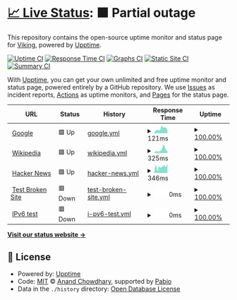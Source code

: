 # [📈 Live Status](https://demo.upptime.js.org): <!--live status--> **🟧 Partial outage**

This repository contains the open-source uptime monitor and status page for [Viking](https://demo.upptime.js.org), powered by [Upptime](https://github.com/upptime/upptime).

[![Uptime CI](https://github.com/vikingzh/upptime/workflows/Uptime%20CI/badge.svg)](https://github.com/vikingzh/upptime/actions?query=workflow%3A%22Uptime+CI%22)
[![Response Time CI](https://github.com/vikingzh/upptime/workflows/Response%20Time%20CI/badge.svg)](https://github.com/vikingzh/upptime/actions?query=workflow%3A%22Response+Time+CI%22)
[![Graphs CI](https://github.com/vikingzh/upptime/workflows/Graphs%20CI/badge.svg)](https://github.com/vikingzh/upptime/actions?query=workflow%3A%22Graphs+CI%22)
[![Static Site CI](https://github.com/vikingzh/upptime/workflows/Static%20Site%20CI/badge.svg)](https://github.com/vikingzh/upptime/actions?query=workflow%3A%22Static+Site+CI%22)
[![Summary CI](https://github.com/vikingzh/upptime/workflows/Summary%20CI/badge.svg)](https://github.com/vikingzh/upptime/actions?query=workflow%3A%22Summary+CI%22)

With [Upptime](https://upptime.js.org), you can get your own unlimited and free uptime monitor and status page, powered entirely by a GitHub repository. We use [Issues](https://github.com/vikingzh/upptime/issues) as incident reports, [Actions](https://github.com/vikingzh/upptime/actions) as uptime monitors, and [Pages](https://demo.upptime.js.org) for the status page.

<!--start: status pages-->
<!-- This summary is generated by Upptime (https://github.com/upptime/upptime) -->
<!-- Do not edit this manually, your changes will be overwritten -->
<!-- prettier-ignore -->
| URL | Status | History | Response Time | Uptime |
| --- | ------ | ------- | ------------- | ------ |
| <img alt="" src="https://icons.duckduckgo.com/ip3/www.google.com.ico" height="13"> [Google](https://www.google.com) | 🟩 Up | [google.yml](https://github.com/vikingzh/upptime/commits/HEAD/history/google.yml) | <details><summary><img alt="Response time graph" src="./graphs/google/response-time-week.png" height="20"> 121ms</summary><br><a href="https://vikingzh.github.io/upptime/history/google"><img alt="Response time 117" src="https://img.shields.io/endpoint?url=https%3A%2F%2Fraw.githubusercontent.com%2Fvikingzh%2Fupptime%2FHEAD%2Fapi%2Fgoogle%2Fresponse-time.json"></a><br><a href="https://vikingzh.github.io/upptime/history/google"><img alt="24-hour response time 77" src="https://img.shields.io/endpoint?url=https%3A%2F%2Fraw.githubusercontent.com%2Fvikingzh%2Fupptime%2FHEAD%2Fapi%2Fgoogle%2Fresponse-time-day.json"></a><br><a href="https://vikingzh.github.io/upptime/history/google"><img alt="7-day response time 121" src="https://img.shields.io/endpoint?url=https%3A%2F%2Fraw.githubusercontent.com%2Fvikingzh%2Fupptime%2FHEAD%2Fapi%2Fgoogle%2Fresponse-time-week.json"></a><br><a href="https://vikingzh.github.io/upptime/history/google"><img alt="30-day response time 117" src="https://img.shields.io/endpoint?url=https%3A%2F%2Fraw.githubusercontent.com%2Fvikingzh%2Fupptime%2FHEAD%2Fapi%2Fgoogle%2Fresponse-time-month.json"></a><br><a href="https://vikingzh.github.io/upptime/history/google"><img alt="1-year response time 117" src="https://img.shields.io/endpoint?url=https%3A%2F%2Fraw.githubusercontent.com%2Fvikingzh%2Fupptime%2FHEAD%2Fapi%2Fgoogle%2Fresponse-time-year.json"></a></details> | <details><summary><a href="https://vikingzh.github.io/upptime/history/google">100.00%</a></summary><a href="https://vikingzh.github.io/upptime/history/google"><img alt="All-time uptime 100.00%" src="https://img.shields.io/endpoint?url=https%3A%2F%2Fraw.githubusercontent.com%2Fvikingzh%2Fupptime%2FHEAD%2Fapi%2Fgoogle%2Fuptime.json"></a><br><a href="https://vikingzh.github.io/upptime/history/google"><img alt="24-hour uptime 100.00%" src="https://img.shields.io/endpoint?url=https%3A%2F%2Fraw.githubusercontent.com%2Fvikingzh%2Fupptime%2FHEAD%2Fapi%2Fgoogle%2Fuptime-day.json"></a><br><a href="https://vikingzh.github.io/upptime/history/google"><img alt="7-day uptime 100.00%" src="https://img.shields.io/endpoint?url=https%3A%2F%2Fraw.githubusercontent.com%2Fvikingzh%2Fupptime%2FHEAD%2Fapi%2Fgoogle%2Fuptime-week.json"></a><br><a href="https://vikingzh.github.io/upptime/history/google"><img alt="30-day uptime 100.00%" src="https://img.shields.io/endpoint?url=https%3A%2F%2Fraw.githubusercontent.com%2Fvikingzh%2Fupptime%2FHEAD%2Fapi%2Fgoogle%2Fuptime-month.json"></a><br><a href="https://vikingzh.github.io/upptime/history/google"><img alt="1-year uptime 100.00%" src="https://img.shields.io/endpoint?url=https%3A%2F%2Fraw.githubusercontent.com%2Fvikingzh%2Fupptime%2FHEAD%2Fapi%2Fgoogle%2Fuptime-year.json"></a></details>
| <img alt="" src="https://icons.duckduckgo.com/ip3/en.wikipedia.org.ico" height="13"> [Wikipedia](https://en.wikipedia.org) | 🟩 Up | [wikipedia.yml](https://github.com/vikingzh/upptime/commits/HEAD/history/wikipedia.yml) | <details><summary><img alt="Response time graph" src="./graphs/wikipedia/response-time-week.png" height="20"> 325ms</summary><br><a href="https://vikingzh.github.io/upptime/history/wikipedia"><img alt="Response time 231" src="https://img.shields.io/endpoint?url=https%3A%2F%2Fraw.githubusercontent.com%2Fvikingzh%2Fupptime%2FHEAD%2Fapi%2Fwikipedia%2Fresponse-time.json"></a><br><a href="https://vikingzh.github.io/upptime/history/wikipedia"><img alt="24-hour response time 154" src="https://img.shields.io/endpoint?url=https%3A%2F%2Fraw.githubusercontent.com%2Fvikingzh%2Fupptime%2FHEAD%2Fapi%2Fwikipedia%2Fresponse-time-day.json"></a><br><a href="https://vikingzh.github.io/upptime/history/wikipedia"><img alt="7-day response time 325" src="https://img.shields.io/endpoint?url=https%3A%2F%2Fraw.githubusercontent.com%2Fvikingzh%2Fupptime%2FHEAD%2Fapi%2Fwikipedia%2Fresponse-time-week.json"></a><br><a href="https://vikingzh.github.io/upptime/history/wikipedia"><img alt="30-day response time 231" src="https://img.shields.io/endpoint?url=https%3A%2F%2Fraw.githubusercontent.com%2Fvikingzh%2Fupptime%2FHEAD%2Fapi%2Fwikipedia%2Fresponse-time-month.json"></a><br><a href="https://vikingzh.github.io/upptime/history/wikipedia"><img alt="1-year response time 231" src="https://img.shields.io/endpoint?url=https%3A%2F%2Fraw.githubusercontent.com%2Fvikingzh%2Fupptime%2FHEAD%2Fapi%2Fwikipedia%2Fresponse-time-year.json"></a></details> | <details><summary><a href="https://vikingzh.github.io/upptime/history/wikipedia">100.00%</a></summary><a href="https://vikingzh.github.io/upptime/history/wikipedia"><img alt="All-time uptime 100.00%" src="https://img.shields.io/endpoint?url=https%3A%2F%2Fraw.githubusercontent.com%2Fvikingzh%2Fupptime%2FHEAD%2Fapi%2Fwikipedia%2Fuptime.json"></a><br><a href="https://vikingzh.github.io/upptime/history/wikipedia"><img alt="24-hour uptime 100.00%" src="https://img.shields.io/endpoint?url=https%3A%2F%2Fraw.githubusercontent.com%2Fvikingzh%2Fupptime%2FHEAD%2Fapi%2Fwikipedia%2Fuptime-day.json"></a><br><a href="https://vikingzh.github.io/upptime/history/wikipedia"><img alt="7-day uptime 100.00%" src="https://img.shields.io/endpoint?url=https%3A%2F%2Fraw.githubusercontent.com%2Fvikingzh%2Fupptime%2FHEAD%2Fapi%2Fwikipedia%2Fuptime-week.json"></a><br><a href="https://vikingzh.github.io/upptime/history/wikipedia"><img alt="30-day uptime 100.00%" src="https://img.shields.io/endpoint?url=https%3A%2F%2Fraw.githubusercontent.com%2Fvikingzh%2Fupptime%2FHEAD%2Fapi%2Fwikipedia%2Fuptime-month.json"></a><br><a href="https://vikingzh.github.io/upptime/history/wikipedia"><img alt="1-year uptime 100.00%" src="https://img.shields.io/endpoint?url=https%3A%2F%2Fraw.githubusercontent.com%2Fvikingzh%2Fupptime%2FHEAD%2Fapi%2Fwikipedia%2Fuptime-year.json"></a></details>
| <img alt="" src="https://icons.duckduckgo.com/ip3/news.ycombinator.com.ico" height="13"> [Hacker News](https://news.ycombinator.com) | 🟩 Up | [hacker-news.yml](https://github.com/vikingzh/upptime/commits/HEAD/history/hacker-news.yml) | <details><summary><img alt="Response time graph" src="./graphs/hacker-news/response-time-week.png" height="20"> 346ms</summary><br><a href="https://vikingzh.github.io/upptime/history/hacker-news"><img alt="Response time 331" src="https://img.shields.io/endpoint?url=https%3A%2F%2Fraw.githubusercontent.com%2Fvikingzh%2Fupptime%2FHEAD%2Fapi%2Fhacker-news%2Fresponse-time.json"></a><br><a href="https://vikingzh.github.io/upptime/history/hacker-news"><img alt="24-hour response time 415" src="https://img.shields.io/endpoint?url=https%3A%2F%2Fraw.githubusercontent.com%2Fvikingzh%2Fupptime%2FHEAD%2Fapi%2Fhacker-news%2Fresponse-time-day.json"></a><br><a href="https://vikingzh.github.io/upptime/history/hacker-news"><img alt="7-day response time 346" src="https://img.shields.io/endpoint?url=https%3A%2F%2Fraw.githubusercontent.com%2Fvikingzh%2Fupptime%2FHEAD%2Fapi%2Fhacker-news%2Fresponse-time-week.json"></a><br><a href="https://vikingzh.github.io/upptime/history/hacker-news"><img alt="30-day response time 331" src="https://img.shields.io/endpoint?url=https%3A%2F%2Fraw.githubusercontent.com%2Fvikingzh%2Fupptime%2FHEAD%2Fapi%2Fhacker-news%2Fresponse-time-month.json"></a><br><a href="https://vikingzh.github.io/upptime/history/hacker-news"><img alt="1-year response time 331" src="https://img.shields.io/endpoint?url=https%3A%2F%2Fraw.githubusercontent.com%2Fvikingzh%2Fupptime%2FHEAD%2Fapi%2Fhacker-news%2Fresponse-time-year.json"></a></details> | <details><summary><a href="https://vikingzh.github.io/upptime/history/hacker-news">100.00%</a></summary><a href="https://vikingzh.github.io/upptime/history/hacker-news"><img alt="All-time uptime 100.00%" src="https://img.shields.io/endpoint?url=https%3A%2F%2Fraw.githubusercontent.com%2Fvikingzh%2Fupptime%2FHEAD%2Fapi%2Fhacker-news%2Fuptime.json"></a><br><a href="https://vikingzh.github.io/upptime/history/hacker-news"><img alt="24-hour uptime 100.00%" src="https://img.shields.io/endpoint?url=https%3A%2F%2Fraw.githubusercontent.com%2Fvikingzh%2Fupptime%2FHEAD%2Fapi%2Fhacker-news%2Fuptime-day.json"></a><br><a href="https://vikingzh.github.io/upptime/history/hacker-news"><img alt="7-day uptime 100.00%" src="https://img.shields.io/endpoint?url=https%3A%2F%2Fraw.githubusercontent.com%2Fvikingzh%2Fupptime%2FHEAD%2Fapi%2Fhacker-news%2Fuptime-week.json"></a><br><a href="https://vikingzh.github.io/upptime/history/hacker-news"><img alt="30-day uptime 100.00%" src="https://img.shields.io/endpoint?url=https%3A%2F%2Fraw.githubusercontent.com%2Fvikingzh%2Fupptime%2FHEAD%2Fapi%2Fhacker-news%2Fuptime-month.json"></a><br><a href="https://vikingzh.github.io/upptime/history/hacker-news"><img alt="1-year uptime 100.00%" src="https://img.shields.io/endpoint?url=https%3A%2F%2Fraw.githubusercontent.com%2Fvikingzh%2Fupptime%2FHEAD%2Fapi%2Fhacker-news%2Fuptime-year.json"></a></details>
| <img alt="" src="https://icons.duckduckgo.com/ip3/thissitedoesnotexist.koj.co.ico" height="13"> [Test Broken Site](https://thissitedoesnotexist.koj.co) | 🟥 Down | [test-broken-site.yml](https://github.com/vikingzh/upptime/commits/HEAD/history/test-broken-site.yml) | <details><summary><img alt="Response time graph" src="./graphs/test-broken-site/response-time-week.png" height="20"> 0ms</summary><br><a href="https://vikingzh.github.io/upptime/history/test-broken-site"><img alt="Response time 0" src="https://img.shields.io/endpoint?url=https%3A%2F%2Fraw.githubusercontent.com%2Fvikingzh%2Fupptime%2FHEAD%2Fapi%2Ftest-broken-site%2Fresponse-time.json"></a><br><a href="https://vikingzh.github.io/upptime/history/test-broken-site"><img alt="24-hour response time 0" src="https://img.shields.io/endpoint?url=https%3A%2F%2Fraw.githubusercontent.com%2Fvikingzh%2Fupptime%2FHEAD%2Fapi%2Ftest-broken-site%2Fresponse-time-day.json"></a><br><a href="https://vikingzh.github.io/upptime/history/test-broken-site"><img alt="7-day response time 0" src="https://img.shields.io/endpoint?url=https%3A%2F%2Fraw.githubusercontent.com%2Fvikingzh%2Fupptime%2FHEAD%2Fapi%2Ftest-broken-site%2Fresponse-time-week.json"></a><br><a href="https://vikingzh.github.io/upptime/history/test-broken-site"><img alt="30-day response time 0" src="https://img.shields.io/endpoint?url=https%3A%2F%2Fraw.githubusercontent.com%2Fvikingzh%2Fupptime%2FHEAD%2Fapi%2Ftest-broken-site%2Fresponse-time-month.json"></a><br><a href="https://vikingzh.github.io/upptime/history/test-broken-site"><img alt="1-year response time 0" src="https://img.shields.io/endpoint?url=https%3A%2F%2Fraw.githubusercontent.com%2Fvikingzh%2Fupptime%2FHEAD%2Fapi%2Ftest-broken-site%2Fresponse-time-year.json"></a></details> | <details><summary><a href="https://vikingzh.github.io/upptime/history/test-broken-site">100.00%</a></summary><a href="https://vikingzh.github.io/upptime/history/test-broken-site"><img alt="All-time uptime 100.00%" src="https://img.shields.io/endpoint?url=https%3A%2F%2Fraw.githubusercontent.com%2Fvikingzh%2Fupptime%2FHEAD%2Fapi%2Ftest-broken-site%2Fuptime.json"></a><br><a href="https://vikingzh.github.io/upptime/history/test-broken-site"><img alt="24-hour uptime 100.00%" src="https://img.shields.io/endpoint?url=https%3A%2F%2Fraw.githubusercontent.com%2Fvikingzh%2Fupptime%2FHEAD%2Fapi%2Ftest-broken-site%2Fuptime-day.json"></a><br><a href="https://vikingzh.github.io/upptime/history/test-broken-site"><img alt="7-day uptime 100.00%" src="https://img.shields.io/endpoint?url=https%3A%2F%2Fraw.githubusercontent.com%2Fvikingzh%2Fupptime%2FHEAD%2Fapi%2Ftest-broken-site%2Fuptime-week.json"></a><br><a href="https://vikingzh.github.io/upptime/history/test-broken-site"><img alt="30-day uptime 100.00%" src="https://img.shields.io/endpoint?url=https%3A%2F%2Fraw.githubusercontent.com%2Fvikingzh%2Fupptime%2FHEAD%2Fapi%2Ftest-broken-site%2Fuptime-month.json"></a><br><a href="https://vikingzh.github.io/upptime/history/test-broken-site"><img alt="1-year uptime 100.00%" src="https://img.shields.io/endpoint?url=https%3A%2F%2Fraw.githubusercontent.com%2Fvikingzh%2Fupptime%2FHEAD%2Fapi%2Ftest-broken-site%2Fuptime-year.json"></a></details>
| <img alt="" src="https://icons.duckduckgo.com/ip3/null.ico" height="13"> [IPv6 test](forwardemail.net) | 🟥 Down | [i-pv6-test.yml](https://github.com/vikingzh/upptime/commits/HEAD/history/i-pv6-test.yml) | <details><summary><img alt="Response time graph" src="./graphs/i-pv6-test/response-time-week.png" height="20"> 0ms</summary><br><a href="https://vikingzh.github.io/upptime/history/i-pv6-test"><img alt="Response time 0" src="https://img.shields.io/endpoint?url=https%3A%2F%2Fraw.githubusercontent.com%2Fvikingzh%2Fupptime%2FHEAD%2Fapi%2Fi-pv6-test%2Fresponse-time.json"></a><br><a href="https://vikingzh.github.io/upptime/history/i-pv6-test"><img alt="24-hour response time 0" src="https://img.shields.io/endpoint?url=https%3A%2F%2Fraw.githubusercontent.com%2Fvikingzh%2Fupptime%2FHEAD%2Fapi%2Fi-pv6-test%2Fresponse-time-day.json"></a><br><a href="https://vikingzh.github.io/upptime/history/i-pv6-test"><img alt="7-day response time 0" src="https://img.shields.io/endpoint?url=https%3A%2F%2Fraw.githubusercontent.com%2Fvikingzh%2Fupptime%2FHEAD%2Fapi%2Fi-pv6-test%2Fresponse-time-week.json"></a><br><a href="https://vikingzh.github.io/upptime/history/i-pv6-test"><img alt="30-day response time 0" src="https://img.shields.io/endpoint?url=https%3A%2F%2Fraw.githubusercontent.com%2Fvikingzh%2Fupptime%2FHEAD%2Fapi%2Fi-pv6-test%2Fresponse-time-month.json"></a><br><a href="https://vikingzh.github.io/upptime/history/i-pv6-test"><img alt="1-year response time 0" src="https://img.shields.io/endpoint?url=https%3A%2F%2Fraw.githubusercontent.com%2Fvikingzh%2Fupptime%2FHEAD%2Fapi%2Fi-pv6-test%2Fresponse-time-year.json"></a></details> | <details><summary><a href="https://vikingzh.github.io/upptime/history/i-pv6-test">100.00%</a></summary><a href="https://vikingzh.github.io/upptime/history/i-pv6-test"><img alt="All-time uptime 100.00%" src="https://img.shields.io/endpoint?url=https%3A%2F%2Fraw.githubusercontent.com%2Fvikingzh%2Fupptime%2FHEAD%2Fapi%2Fi-pv6-test%2Fuptime.json"></a><br><a href="https://vikingzh.github.io/upptime/history/i-pv6-test"><img alt="24-hour uptime 100.00%" src="https://img.shields.io/endpoint?url=https%3A%2F%2Fraw.githubusercontent.com%2Fvikingzh%2Fupptime%2FHEAD%2Fapi%2Fi-pv6-test%2Fuptime-day.json"></a><br><a href="https://vikingzh.github.io/upptime/history/i-pv6-test"><img alt="7-day uptime 100.00%" src="https://img.shields.io/endpoint?url=https%3A%2F%2Fraw.githubusercontent.com%2Fvikingzh%2Fupptime%2FHEAD%2Fapi%2Fi-pv6-test%2Fuptime-week.json"></a><br><a href="https://vikingzh.github.io/upptime/history/i-pv6-test"><img alt="30-day uptime 100.00%" src="https://img.shields.io/endpoint?url=https%3A%2F%2Fraw.githubusercontent.com%2Fvikingzh%2Fupptime%2FHEAD%2Fapi%2Fi-pv6-test%2Fuptime-month.json"></a><br><a href="https://vikingzh.github.io/upptime/history/i-pv6-test"><img alt="1-year uptime 100.00%" src="https://img.shields.io/endpoint?url=https%3A%2F%2Fraw.githubusercontent.com%2Fvikingzh%2Fupptime%2FHEAD%2Fapi%2Fi-pv6-test%2Fuptime-year.json"></a></details>

<!--end: status pages-->

[**Visit our status website →**](https://demo.upptime.js.org)

## 📄 License

- Powered by: [Upptime](https://github.com/upptime/upptime)
- Code: [MIT](./LICENSE) © [Anand Chowdhary](https://anandchowdhary.com), supported by [Pabio](https://pabio.com)
- Data in the `./history` directory: [Open Database License](https://opendatacommons.org/licenses/odbl/1-0/)
